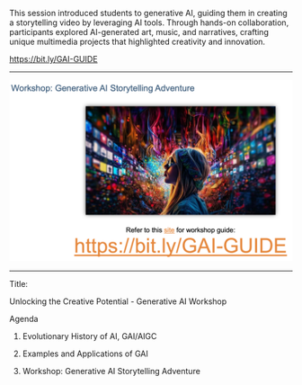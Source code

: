 This session introduced students to generative AI, guiding them in creating a storytelling video by leveraging AI tools. Through hands-on collaboration, participants explored AI-generated art, music, and narratives, crafting unique multimedia projects that highlighted creativity and innovation.

https://bit.ly/GAI-GUIDE

---

![](sn001.png)

---

Title:

Unlocking the Creative Potential - Generative AI Workshop

Agenda

1. Evolutionary History of AI, GAI/AIGC

2. Examples and Applications of GAI

3. Workshop: Generative AI Storytelling Adventure



